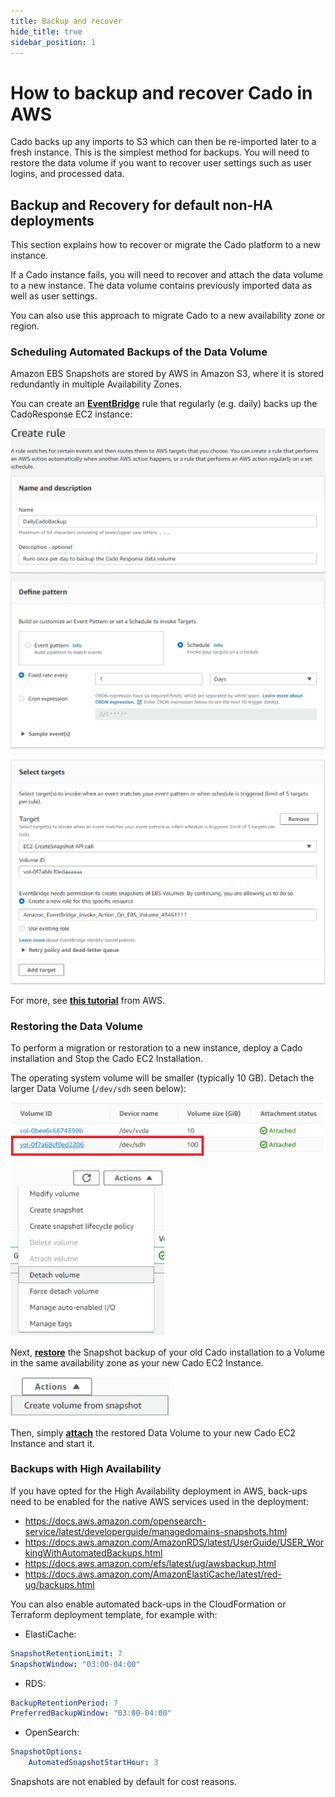 ```yaml
---
title: Backup and recover
hide_title: true
sidebar_position: 1
---
```



# How to backup and recover Cado in AWS

Cado backs up any imports to S3 which can then be re-imported later to a fresh instance. This is the simplest method for backups.
You will need to restore the data volume if you want to recover user settings such as user logins, and processed data.

## Backup and Recovery for default non-HA deployments
This section explains how to recover or migrate the Cado platform to a new instance.

If a Cado instance fails, you will need to recover and attach the data volume to a new instance. The data volume contains previously imported data as well as user settings.

You can also use this approach to migrate Cado to a new availability zone or region.

### Scheduling Automated Backups of the Data Volume
Amazon EBS Snapshots are stored by AWS in Amazon S3, where it is stored redundantly in multiple Availability Zones.

You can create an **[EventBridge](https://us-west-2.console.aws.amazon.com/events/home)** rule that regularly (e.g. daily) backs up the CadoResponse EC2 instance:

![AWS Backup 1](/img/aws-backup-1.png)

![AWS Backup 2](/img/aws-backup-2.png)

For more, see **[this tutorial](https://docs.aws.amazon.com/eventbridge/latest/userguide/eb-scheduled-snapshot.html)** from AWS.

### Restoring the Data Volume 
To perform a migration or restoration to a new instance, deploy a Cado installation and Stop the Cado EC2 Installation.

The operating system volume will be smaller (typically 10 GB). Detach the larger Data Volume (`/dev/sdh` seen below):

![AWS Backup 3](/img/aws-backup-3.png)

![AWS Backup 4](/img/aws-backup-4.png)

Next, **[restore](https://docs.aws.amazon.com/prescriptive-guidance/latest/backup-recovery/restore.html)** the Snapshot backup of your old Cado installation to a Volume in the same availability zone as your new Cado EC2 Instance.

![AWS Backup 5](/img/aws-backup-5.png)

Then, simply **[attach](https://docs.aws.amazon.com/AWSEC2/latest/UserGuide/ebs-attaching-volume.html)** the restored Data Volume to your new Cado EC2 Instance and start it.

### Backups with High Availability
If you have opted for the High Availability deployment in AWS, back-ups need to be enabled for the native AWS services used in the deployment:
* https://docs.aws.amazon.com/opensearch-service/latest/developerguide/managedomains-snapshots.html
* https://docs.aws.amazon.com/AmazonRDS/latest/UserGuide/USER_WorkingWithAutomatedBackups.html
* https://docs.aws.amazon.com/efs/latest/ug/awsbackup.html
* https://docs.aws.amazon.com/AmazonElastiCache/latest/red-ug/backups.html

You can also enable automated back-ups in the CloudFormation or Terraform deployment template, for example with:
- ElastiCache:
```yaml
SnapshotRetentionLimit: 7
SnapshotWindow: "03:00-04:00"
```
- RDS:
```yaml
BackupRetentionPeriod: 7
PreferredBackupWindow: "03:00-04:00"
```
- OpenSearch:
```yaml
SnapshotOptions:
    AutomatedSnapshotStartHour: 3
```

Snapshots are not enabled by default for cost reasons.